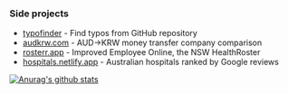 ### Side projects

- [typofinder](https://github.com/minho42/typofinder) - Find typos from GitHub repository
- [audkrw.com](https://audkrw.com) - AUD->KRW money transfer company comparison
- [rosterr.app](https://rosterr.app) - Improved Employee Online, the NSW HealthRoster
- [hospitals.netlify.app](https://hospitals.netlify.app) - Australian hospitals ranked by Google reviews

[![Anurag's github stats](https://github-readme-stats.vercel.app/api?username=minho42&hide_title=true&hide_rank=true&hide_border=true&show_icons=true&include_all_commits=true&hide=commits,issues&icon_color=24292e)](https://github.com/anuraghazra/github-readme-stats)